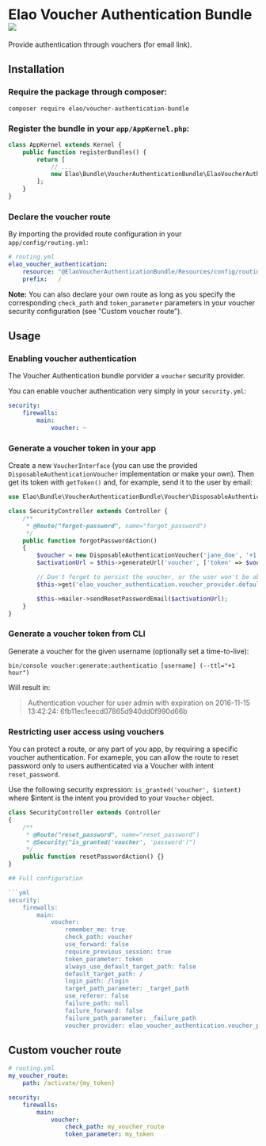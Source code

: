 # Elao Voucher Authentication Bundle ![](https://img.shields.io/badge/Symfony-3.0-blue.svg)

Provide authentication through vouchers (for email link).

## Installation

### Require the package through composer:

    composer require elao/voucher-authentication-bundle

### Register the bundle in your `app/AppKernel.php`:

```php
class AppKernel extends Kernel {
    public function registerBundles() {
        return [
            // ...
            new Elao\Bundle\VoucherAuthenticationBundle\ElaoVoucherAuthenticationBundle(),
        ];
    }
}
```

### Declare the voucher route

By importing the provided route configuration in your `app/config/routing.yml`:

```yml
# routing.yml
elao_voucher_authentication:
    resource: "@ElaoVoucherAuthenticationBundle/Resources/config/routing.xml"
    prefix:   /
```

__Note:__ You can also declare your own route as long as you specify the corresponding `check_path` and `token_parameter` parameters in your voucher security configuration (see "Custom voucher route").

## Usage

### Enabling voucher authentication

The Voucher Authentication bundle porvider a `voucher` security provider.

You can enable voucher authentication very simply in your `security.yml`:

```yml
security:
    firewalls:
        main:
            voucher: ~
```

### Generate a voucher token in your app

Create a new `VoucherInterface` (you can use the provided `DisposableAuthenticationVoucher` implementation or make your own).
Then get its token with `getToken()` and, for example, send it to the user by email:

```php
use Elao\Bundle\VoucherAuthenticationBundle\Voucher\DisposableAuthenticationVoucher;

class SecurityController extends Controller {
    /**
     * @Route("forgot-password", name="forgot_password")
     */
    public function forgotPasswordAction()
    {
        $voucher = new DisposableAuthenticationVoucher('jane_doe', '+1 hour');
        $activationUrl = $this->generateUrl('voucher', ['token' => $voucher->getToken()]);

        // Don't forget to persist the voucher, or the user won't be able to log in.
        $this->get('elao_voucher_authentication.voucher_provider.default')->persist($voucher);

        $this->mailer->sendResetPasswordEmail($activationUrl);
    }
}
```

### Generate a voucher token from CLI

Generate a voucher for the given username (optionally set a time-to-live):

    bin/console voucher:generate:authenticatio [username] (--ttl="+1 hour")

Will result in:

> Authentication voucher for user admin with expiration on  2016-11-15 13:42:24: 6fb11ec1eecd07865d940dd0f990d66b

### Restricting user access using vouchers

You can protect a route, or any part of you app, by requiring a specific voucher authentication.
For exameple, you can allow the route to reset password only to users authenticated via a Voucher with intent `reset_password`.

Use the following security expression: `is_granted('voucher', $intent)` where $intent is the intent you provided to your `Voucher` object.

```php
class SecurityController extends Controller
{
    /**
     * @Route("reset_password", name="reset_password")
     * @Security("is_granted('voucher', 'password')")
     */
    public function resetPasswordAction() {}
}

## Full configuration

```yml
security:
    firewalls:
        main:
            voucher:
                remember_me: true
                check_path: voucher
                use_forward: false
                require_previous_session: true
                token_parameter: token
                always_use_default_target_path: false
                default_target_path: /
                login_path: /login
                target_path_parameter: _target_path
                use_referer: false
                failure_path: null
                failure_forward: false
                failure_path_parameter: _failure_path
                voucher_provider: elao_voucher_authentication.voucher_provider.default
```

## Custom voucher route

```yml
# routing.yml
my_voucher_route:
    path: /activate/{my_token}
```

```yml
security:
    firewalls:
        main:
            voucher:
                check_path: my_voucher_route
                token_parameter: my_token
```
